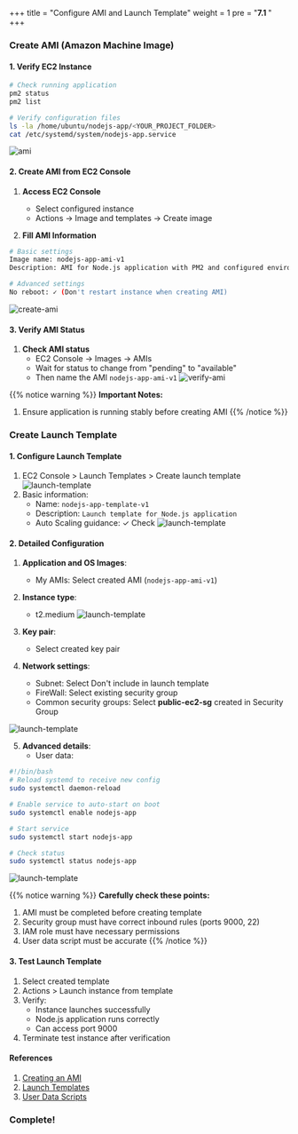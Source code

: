 +++
title = "Configure AMI and Launch Template"
weight = 1
pre = "<b>7.1 </b>"
+++

### Create AMI (Amazon Machine Image)

#### 1. Verify EC2 Instance
```bash
# Check running application
pm2 status
pm2 list

# Verify configuration files
ls -la /home/ubuntu/nodejs-app/<YOUR_PROJECT_FOLDER>
cat /etc/systemd/system/nodejs-app.service
```
![ami](/images/7-Configure-Load-Balancer/1.png)

#### 2. Create AMI from EC2 Console

1. **Access EC2 Console**
   - Select configured instance
   - Actions → Image and templates → Create image

2. **Fill AMI Information**
```bash
# Basic settings
Image name: nodejs-app-ami-v1
Description: AMI for Node.js application with PM2 and configured environment

# Advanced settings
No reboot: ✓ (Don't restart instance when creating AMI)
```
![create-ami](/images/7-Configure-Load-Balancer/2.png)

#### 3. Verify AMI Status

1. **Check AMI status**
   - EC2 Console → Images → AMIs
   - Wait for status to change from "pending" to "available"
   - Then name the AMI `nodejs-app-ami-v1`
![verify-ami](/images/7-Configure-Load-Balancer/3.png)

{{% notice warning %}}
**Important Notes:**
1. Ensure application is running stably before creating AMI
{{% /notice %}}

### Create Launch Template

#### 1. Configure Launch Template
1. EC2 Console > Launch Templates > Create launch template
![launch-template](/images/7-Configure-Load-Balancer/4.png)
2. Basic information:
   - Name: `nodejs-app-template-v1`
   - Description: `Launch template for Node.js application`
   - Auto Scaling guidance: ✓ Check
![launch-template](/images/7-Configure-Load-Balancer/5.png)

#### 2. Detailed Configuration
1. **Application and OS Images**:
   - My AMIs: Select created AMI (`nodejs-app-ami-v1`)

2. **Instance type**:
   - t2.medium
![launch-template](/images/7-Configure-Load-Balancer/6.png)

3. **Key pair**:
   - Select created key pair

4. **Network settings**:
   - Subnet: Select Don't include in launch template
   - FireWall: Select existing security group
   - Common security groups: Select **public-ec2-sg** created in Security Group

![launch-template](/images/7-Configure-Load-Balancer/7.png)

5. **Advanced details**:
   - User data:
```bash
#!/bin/bash
# Reload systemd to receive new config
sudo systemctl daemon-reload

# Enable service to auto-start on boot
sudo systemctl enable nodejs-app

# Start service
sudo systemctl start nodejs-app

# Check status
sudo systemctl status nodejs-app
```
![launch-template](/images/7-Configure-Load-Balancer/8.png)

{{% notice warning %}}
**Carefully check these points:**
1. AMI must be completed before creating template
2. Security group must have correct inbound rules (ports 9000, 22)
3. IAM role must have necessary permissions
4. User data script must be accurate
{{% /notice %}}

#### 3. Test Launch Template
1. Select created template
2. Actions > Launch instance from template
3. Verify:
   - Instance launches successfully
   - Node.js application runs correctly
   - Can access port 9000
4. Terminate test instance after verification

#### References
1. [Creating an AMI](https://docs.aws.amazon.com/AWSEC2/latest/UserGuide/creating-an-ami-ebs.html)
2. [Launch Templates](https://docs.aws.amazon.com/AWSEC2/latest/UserGuide/ec2-launch-templates.html)
3. [User Data Scripts](https://docs.aws.amazon.com/AWSEC2/latest/UserGuide/user-data.html)

### Complete!